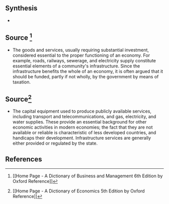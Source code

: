 ## Synthesis
- 
## Source [^1]
- The goods and services, usually requiring substantial investment, considered essential to the proper functioning of an economy. For example, roads, railways, sewerage, and electricity supply constitute essential elements of a community's infrastructure. Since the infrastructure benefits the whole of an economy, it is often argued that it should be funded, partly if not wholly, by the government by means of taxation.
## Source[^2]
- The capital equipment used to produce publicly available services, including transport and telecommunications, and gas, electricity, and water supplies. These provide an essential background for other economic activities in modern economies; the fact that they are not available or reliable is characteristic of less developed countries, and handicaps their development. Infrastructure services are generally either provided or regulated by the state.
## References

[^1]: [[Home Page - A Dictionary of Business and Management 6th Edition by Oxford Reference]]
[^2]: [[Home Page - A Dictionary of Economics 5th Edition by Oxford Reference]]